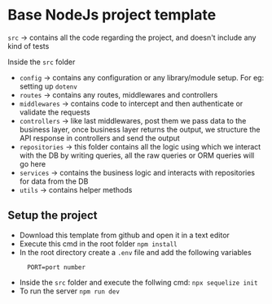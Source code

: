 # Base NodeJs project template

`src` -> contains all the code regarding the project, and doesn't include any kind of tests

Inside the `src` folder
- `config` -> contains any configuration or any library/module setup. For eg: setting up `dotenv`
- `routes` -> contains any routes, middlewares and controllers
- `middlewares` -> contains code to intercept and then authenticate or validate the requests
- `controllers` -> like last middlewares, post them we pass data to the business layer, once business layer returns the output, we structure the API response in controllers and send the output
- `repositories` -> this folder contains all the logic using which we interact with the DB by writing queries, all the raw queries or ORM queries will go here
- `services` -> contains the business logic and interacts with repositories for data from the DB
- `utils` -> contains helper methods

## Setup the project

- Download this template from github and open it in a text editor
- Execute this cmd in the root folder
  `npm install`
- In the root directory create a `.env` file and add the following variables
  ```
    PORT=port number
  ```
- Inside the `src` folder and execute the follwing cmd:
  `npx sequelize init`
- To run the server
  `npm run dev`